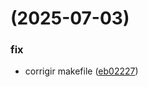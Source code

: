 # [](https://github.com/stanleygomes/joseph/compare/v0.1.0...v) (2025-07-03)


### fix

* corrigir makefile ([eb02227](https://github.com/stanleygomes/joseph/commit/eb022271d464afd686d867d1e737438e8275a937))



